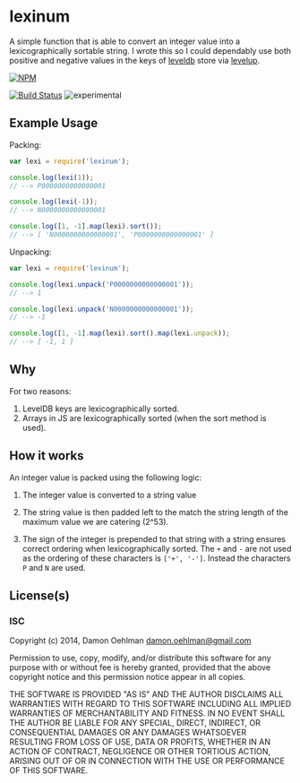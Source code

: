 # lexinum

A simple function that is able to convert an integer value into a lexicographically
sortable string.  I wrote this so I could dependably use both positive and negative
values in the keys of [leveldb](https://code.google.com/p/leveldb/) store via
[levelup](https://github.com/rvagg/node-levelup).


[![NPM](https://nodei.co/npm/lexinum.png)](https://nodei.co/npm/lexinum/)

[![Build Status](https://img.shields.io/travis/DamonOehlman/lexinum.svg?branch=master)](https://travis-ci.org/DamonOehlman/lexinum)
![experimental](https://img.shields.io/badge/stability-experimental-red.svg)

## Example Usage

Packing:

```js
var lexi = require('lexinum');

console.log(lexi(1));
// --> P0000000000000001

console.log(lexi(-1));
// --> N0000000000000001

console.log([1, -1].map(lexi).sort());
// --> [ 'N0000000000000001', 'P0000000000000001' ]

```

Unpacking:

```js
var lexi = require('lexinum');

console.log(lexi.unpack('P0000000000000001'));
// --> 1

console.log(lexi.unpack('N0000000000000001'));
// --> -1

console.log([1, -1].map(lexi).sort().map(lexi.unpack));
// --> [ -1, 1 ]

```

## Why

For two reasons:

1. LevelDB keys are lexicographically sorted.
2. Arrays in JS are lexicographically sorted (when the sort method is used).

## How it works

An integer value is packed using the following logic:

1. The integer value is converted to a string value

2. The string value is then padded left to the match the string length of the
   maximum value we are catering (2^53).

3. The sign of the integer is prepended to that string with a string ensures
   correct ordering when lexicographically sorted. The `+` and `-` are not
   used as the ordering of these characters is `['+', '-']`.  Instead the
   characters `P` and `N` are used.

## License(s)

### ISC

Copyright (c) 2014, Damon Oehlman <damon.oehlman@gmail.com>

Permission to use, copy, modify, and/or distribute this software for any
purpose with or without fee is hereby granted, provided that the above
copyright notice and this permission notice appear in all copies.

THE SOFTWARE IS PROVIDED "AS IS" AND THE AUTHOR DISCLAIMS ALL WARRANTIES WITH
REGARD TO THIS SOFTWARE INCLUDING ALL IMPLIED WARRANTIES OF MERCHANTABILITY
AND FITNESS. IN NO EVENT SHALL THE AUTHOR BE LIABLE FOR ANY SPECIAL, DIRECT,
INDIRECT, OR CONSEQUENTIAL DAMAGES OR ANY DAMAGES WHATSOEVER RESULTING FROM
LOSS OF USE, DATA OR PROFITS, WHETHER IN AN ACTION OF CONTRACT, NEGLIGENCE OR
OTHER TORTIOUS ACTION, ARISING OUT OF OR IN CONNECTION WITH THE USE OR
PERFORMANCE OF THIS SOFTWARE.
